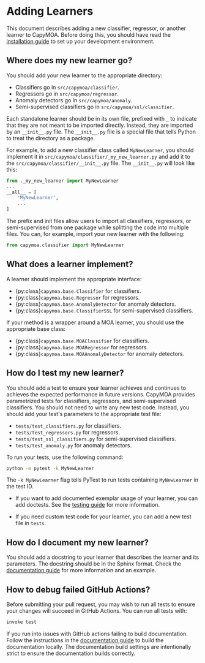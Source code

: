 # Adding Learners
This document describes adding a new classifier, regressor, or 
another learner to CapyMOA. Before doing this, you should have read the
[installation guide](../installation.md) to set up your development environment.

## Where does my new learner go?
You should add your new learner to the appropriate directory:
- Classifiers go in `src/capymoa/classifier`.
- Regressors go in `src/capymoa/regressor`.
- Anomaly detectors go in `src/capymoa/anomaly`.
- Semi-supervised classifiers go in `src/capymoa/ssl/classifier`.

Each standalone learner should be in its own file, prefixed with `_` to indicate that they are not meant to be imported directly. Instead, they are imported by an `__init__.py` file. The `__init__.py` file is a special file that tells Python to treat the directory as a package.

For example, to add a new classifier class called `MyNewLearner`, you should implement it in `src/capymoa/classifier/_my_new_learner.py` and add it to the `src/capymoa/classifier/__init__.py` file. The `__init__.py` will look like this:
```python
from ._my_new_learner import MyNewLearner
...
__all__ = [
    'MyNewLearner',
    ...
]
```

The prefix and init files allow users to import all classifiers, regressors, 
or semi-supervised from one package while splitting the code into multiple files. You can, for example, import your new learner with the following:
```python
from capymoa.classifier import MyNewLearner
```

## What does a learner implement?
<!-- TODO: Link to capymoa documentation -->
A learner should implement the appropriate interface:
* {py:class}`capymoa.base.Classifier` for classifiers.
* {py:class}`capymoa.base.Regressor` for regressors.
* {py:class}`capymoa.base.AnomalyDetector` for anomaly detectors.
* {py:class}`capymoa.base.ClassifierSSL` for semi-supervised classifiers.

If your method is a wrapper around a MOA learner, you should use the appropriate
base class:
* {py:class}`capymoa.base.MOAClassifier` for classifiers.
* {py:class}`capymoa.base.MOARegressor` for regressors.
* {py:class}`capymoa.base.MOAAnomalyDetector` for anomaly detectors.

## How do I test my new learner?
You should add a test to ensure your learner achieves and continues to achieves
the expected performance in future versions. CapyMOA provides parametrized
tests for classifiers, regressors, and semi-supervised classifiers. You should
not need to write any new test code. Instead, you should add your test's
parameters to the appropriate test file:
- `tests/test_classifiers.py` for classifiers.
- `tests/test_regressors.py` for regressors.
- `tests/test_ssl_classifiers.py` for semi-supervised classifiers.
- `tests/test_anomaly.py` for anomaly detectors.

To run your tests, use the following command:
```bash
python -m pytest -k MyNewLearner
```
The `-k MyNewLearner` flag tells PyTest to run tests containing `MyNewLearner` in the test ID.

* If you want to add documented exemplar usage of your learner, you can add doctests.
See the [testing guide](tests.md) for more information.

* If you need custom test code for your learner, you can add a new test file in
`tests`.

## How do I document my new learner?
You should add a docstring to your learner that describes the learner and its
parameters. The docstring should be in the Sphinx format. Check the 
[documentation guide](docs.rst) for more information and an example.

## How to debug failed GitHub Actions?
Before submitting your pull request, you may wish to run all tests to
ensure your changes will succeed in GitHub Actions. You can run all tests with:
```bash
invoke test
```
If you run into issues with GitHub actions failing to build documentation.
Follow the instructions in the [documentation guide](docs.rst) to build the
documentation locally. The documentation build settings are intentionally strict
to ensure the documentation builds correctly.
